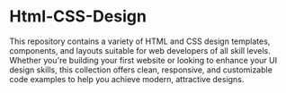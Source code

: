 # Html-CSS-Design
This repository contains a variety of HTML and CSS design templates, components, and layouts suitable for web developers of all skill levels. Whether you're building your first website or looking to enhance your UI design skills, this collection offers clean, responsive, and customizable code examples to help you achieve modern, attractive designs.
